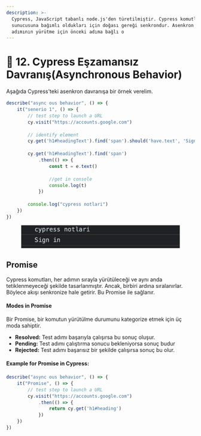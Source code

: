 ```yaml
---
description: >-
  Cypress, JavaScript tabanlı node.js'den türetilmiştir. Cypress komutları, node
  sunucusuna bağımlı oldukları için doğası gereği senkrondur. Asenkron akış test
  adımının yürütme için önceki adıma bağlı o
---
```


# 🧞 12. Cypress Eşzamansız Davranış(Asynchronous Behavior)

Aşağıda Cypress'teki asenkron davranışa bir örnek verelim.

```javascript
describe("async ous behavior", () => {
    it("senerio 1", () => {
        // test step to launch a URL
        cy.visit("https://accounts.google.com")
        
        // identify element
        cy.get('h1#headingText').find('span').should('have.text', 'Signin')
        
        cy.get('h1#headingText').find('span')
            .then(() => {
                const t = e.text()
                
                //get in console
                console.log(t)
            })
        
        console.log("cypress notlari")
    })
})
```

<figure><img src=".gitbook/assets/Screenshot 2023-02-21 at 09.10.43.png" alt=""><figcaption></figcaption></figure>

## Promise

Cypress komutları, her adımın sırayla yürütüleceği ve aynı anda tetiklenmeyeceği şekilde tasarlanmıştır. Ancak, birbiri ardına sıralanırlar. Böylece akışı senkronize hale getirir. Bu Promise ile sağlanır.



#### Modes in Promise

Bir Promise, bir komutun yürütülme durumunu kategorize etmek için üç moda sahiptir.

* **Resolved:** Test adımı başarıyla çalışırsa bu sonuç oluşur.
* **Pending:** Test adımı çalıştırma sonucu bekleniyorsa sonuç budur
* **Rejected:** Test adımı başarısız bir şekilde çalışırsa sonuç bu olur.

#### Example for Promise in Cypress:

```javascript
describe("async ous behavior", () => {
    it("Promise", () => {
        // test step to launch a URL
        cy.visit("https://accounts.google.com")
            .then(() => {
                return cy.get('h1#heading')
            })
    })
})
```
